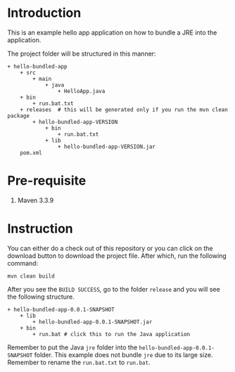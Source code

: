 # Introduction

This is an example hello app application on how to bundle a JRE into the application. 

The project folder will be structured in this manner:

```
+ hello-bundled-app
	+ src
		+ main
			+ java
				+ HelloApp.java
	+ bin
		+ run.bat.txt
	+ releases	# this will be generated only if you run the mvn clean package
		+ hello-bundled-app-VERSION
			+ bin
				+ run.bat.txt
			+ lib
				+ hello-bundled-app-VERSION.jar
	pom.xml
```


# Pre-requisite

1. Maven 3.3.9

# Instruction

You can either do a check out of this repository or you can click on the download button to download the project file.
After which, run the following command:

`mvn clean build`

After you see the `BUILD SUCCESS`, go to the folder `release` and you will see the following structure.

```
+ hello-bundled-app-0.0.1-SNAPSHOT
	+ lib
		+ hello-bundled-app-0.0.1-SNAPSHOT.jar
	+ bin
		+ run.bat # click this to run the Java application
```

Remember to put the Java `jre` folder into the `hello-bundled-app-0.0.1-SNAPSHOT` folder. This example does not bundle `jre` due to its large size. Remember to rename the `run.bat.txt` to `run.bat`.